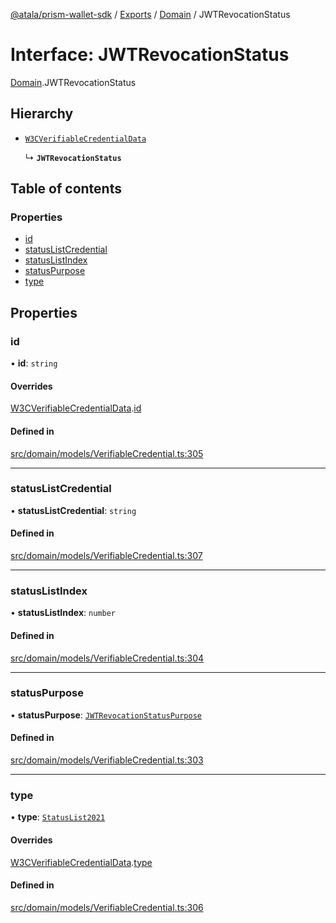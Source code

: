 [@atala/prism-wallet-sdk](../README.md) / [Exports](../modules.md) / [Domain](../modules/Domain.md) / JWTRevocationStatus

# Interface: JWTRevocationStatus

[Domain](../modules/Domain.md).JWTRevocationStatus

## Hierarchy

- [`W3CVerifiableCredentialData`](Domain.W3CVerifiableCredentialData.md)

  ↳ **`JWTRevocationStatus`**

## Table of contents

### Properties

- [id](Domain.JWTRevocationStatus.md#id)
- [statusListCredential](Domain.JWTRevocationStatus.md#statuslistcredential)
- [statusListIndex](Domain.JWTRevocationStatus.md#statuslistindex)
- [statusPurpose](Domain.JWTRevocationStatus.md#statuspurpose)
- [type](Domain.JWTRevocationStatus.md#type)

## Properties

### id

• **id**: `string`

#### Overrides

[W3CVerifiableCredentialData](Domain.W3CVerifiableCredentialData.md).[id](Domain.W3CVerifiableCredentialData.md#id)

#### Defined in

[src/domain/models/VerifiableCredential.ts:305](https://github.com/hyperledger/identus-edge-agent-sdk-ts/blob/bda7c5f2d075f5f1181d8e566d0db6b907796ca5/src/domain/models/VerifiableCredential.ts#L305)

___

### statusListCredential

• **statusListCredential**: `string`

#### Defined in

[src/domain/models/VerifiableCredential.ts:307](https://github.com/hyperledger/identus-edge-agent-sdk-ts/blob/bda7c5f2d075f5f1181d8e566d0db6b907796ca5/src/domain/models/VerifiableCredential.ts#L307)

___

### statusListIndex

• **statusListIndex**: `number`

#### Defined in

[src/domain/models/VerifiableCredential.ts:304](https://github.com/hyperledger/identus-edge-agent-sdk-ts/blob/bda7c5f2d075f5f1181d8e566d0db6b907796ca5/src/domain/models/VerifiableCredential.ts#L304)

___

### statusPurpose

• **statusPurpose**: [`JWTRevocationStatusPurpose`](../enums/Domain.JWTRevocationStatusPurpose.md)

#### Defined in

[src/domain/models/VerifiableCredential.ts:303](https://github.com/hyperledger/identus-edge-agent-sdk-ts/blob/bda7c5f2d075f5f1181d8e566d0db6b907796ca5/src/domain/models/VerifiableCredential.ts#L303)

___

### type

• **type**: [`StatusList2021`](../enums/Domain.RevocationType.md#statuslist2021)

#### Overrides

[W3CVerifiableCredentialData](Domain.W3CVerifiableCredentialData.md).[type](Domain.W3CVerifiableCredentialData.md#type)

#### Defined in

[src/domain/models/VerifiableCredential.ts:306](https://github.com/hyperledger/identus-edge-agent-sdk-ts/blob/bda7c5f2d075f5f1181d8e566d0db6b907796ca5/src/domain/models/VerifiableCredential.ts#L306)
